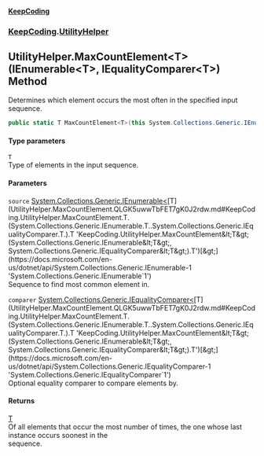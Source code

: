 #### [KeepCoding](index.md 'index')
### [KeepCoding](KeepCoding.md 'KeepCoding').[UtilityHelper](UtilityHelper.md 'KeepCoding.UtilityHelper')
## UtilityHelper.MaxCountElement&lt;T&gt;(IEnumerable&lt;T&gt;, IEqualityComparer&lt;T&gt;) Method
Determines which element occurs the most often in the specified input sequence.
```csharp
public static T MaxCountElement<T>(this System.Collections.Generic.IEnumerable<T> source, System.Collections.Generic.IEqualityComparer<T> comparer=null);
```
#### Type parameters
<a name='KeepCoding.UtilityHelper.MaxCountElement.T.(System.Collections.Generic.IEnumerable.T..System.Collections.Generic.IEqualityComparer.T.).T'></a>
`T`  
Type of elements in the input sequence.
  
#### Parameters
<a name='KeepCoding.UtilityHelper.MaxCountElement.T.(System.Collections.Generic.IEnumerable.T..System.Collections.Generic.IEqualityComparer.T.).source'></a>
`source` [System.Collections.Generic.IEnumerable&lt;](https://docs.microsoft.com/en-us/dotnet/api/System.Collections.Generic.IEnumerable-1 'System.Collections.Generic.IEnumerable`1')[T](UtilityHelper.MaxCountElement.QLGK5uwwTbFET7gK0J2rdw.md#KeepCoding.UtilityHelper.MaxCountElement.T.(System.Collections.Generic.IEnumerable.T..System.Collections.Generic.IEqualityComparer.T.).T 'KeepCoding.UtilityHelper.MaxCountElement&lt;T&gt;(System.Collections.Generic.IEnumerable&lt;T&gt;, System.Collections.Generic.IEqualityComparer&lt;T&gt;).T')[&gt;](https://docs.microsoft.com/en-us/dotnet/api/System.Collections.Generic.IEnumerable-1 'System.Collections.Generic.IEnumerable`1')  
Sequence to find most common element in.
  
<a name='KeepCoding.UtilityHelper.MaxCountElement.T.(System.Collections.Generic.IEnumerable.T..System.Collections.Generic.IEqualityComparer.T.).comparer'></a>
`comparer` [System.Collections.Generic.IEqualityComparer&lt;](https://docs.microsoft.com/en-us/dotnet/api/System.Collections.Generic.IEqualityComparer-1 'System.Collections.Generic.IEqualityComparer`1')[T](UtilityHelper.MaxCountElement.QLGK5uwwTbFET7gK0J2rdw.md#KeepCoding.UtilityHelper.MaxCountElement.T.(System.Collections.Generic.IEnumerable.T..System.Collections.Generic.IEqualityComparer.T.).T 'KeepCoding.UtilityHelper.MaxCountElement&lt;T&gt;(System.Collections.Generic.IEnumerable&lt;T&gt;, System.Collections.Generic.IEqualityComparer&lt;T&gt;).T')[&gt;](https://docs.microsoft.com/en-us/dotnet/api/System.Collections.Generic.IEqualityComparer-1 'System.Collections.Generic.IEqualityComparer`1')  
Optional equality comparer to compare elements by.
  
#### Returns
[T](UtilityHelper.MaxCountElement.QLGK5uwwTbFET7gK0J2rdw.md#KeepCoding.UtilityHelper.MaxCountElement.T.(System.Collections.Generic.IEnumerable.T..System.Collections.Generic.IEqualityComparer.T.).T 'KeepCoding.UtilityHelper.MaxCountElement&lt;T&gt;(System.Collections.Generic.IEnumerable&lt;T&gt;, System.Collections.Generic.IEqualityComparer&lt;T&gt;).T')  
Of all elements that occur the most number of times, the one whose last instance occurs soonest in the  
sequence.
